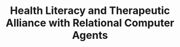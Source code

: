 ---
name: "Health Literacy And Therapeutic Alliance With"
title: "Health Literacy and Therapeutic Alliance with Relational Computer Agents"
journal: "journal name" 
project: null
event: "Health Literacy Annual Research Conference (abstract)"
authors:
- name: "Bickmore, T."
- name: "Paasche-Orlow, M."
year: 2011
resources: null
external_url: null
draft: false 
headless: true
---